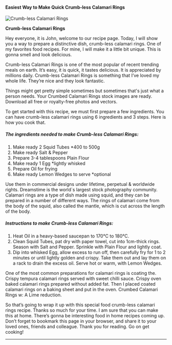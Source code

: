             

#### Easiest Way to Make Quick Crumb-less Calamari Rings

![Crumb-less Calamari Rings](https://img-global.cpcdn.com/recipes/d316b9c5450a6fc2/751x532cq70/crumb-less-calamari-rings-recipe-main-photo.jpg)

**Crumb-less Calamari Rings**

Hey everyone, it is John, welcome to our recipe page. Today, I will show you a way to prepare a distinctive dish, crumb-less calamari rings. One of my favorites food recipes. For mine, I will make it a little bit unique. This is gonna smell and look delicious.

Crumb-less Calamari Rings is one of the most popular of recent trending meals on earth. It’s easy, it is quick, it tastes delicious. It is appreciated by millions daily. Crumb-less Calamari Rings is something that I’ve loved my whole life. They’re nice and they look fantastic.

Things might get pretty simple sometimes but sometimes that's just what a person needs. Your Crumbed Calamari Rings stock images are ready. Download all free or royalty-free photos and vectors.

To get started with this recipe, we must first prepare a few ingredients. You can have crumb-less calamari rings using 6 ingredients and 3 steps. Here is how you cook that.

##### The ingredients needed to make Crumb-less Calamari Rings:

1.  Make ready 2 Squid Tubes \*400 to 500g
2.  Make ready Salt & Pepper
3.  Prepare 3-4 tablespoons Plain Flour
4.  Make ready 1 Egg \*lightly whisked
5.  Prepare Oil for frying
6.  Make ready Lemon Wedges to serve \*optional

Use them in commercial designs under lifetime, perpetual & worldwide rights. Dreamstime is the world\`s largest stock photography community. Calamari rings are a type of dish made using squid, and they can be prepared in a number of different ways. The rings of calamari come from the body of the squid, also called the mantle, which is cut across the length of the body.

##### Instructions to make Crumb-less Calamari Rings:

1.  Heat Oil in a heavy-based saucepan to 170°C to 180°C.
2.  Clean Squid Tubes, pat dry with paper towel, cut into 1cm-thick rings. Season with Salt and Pepper. Sprinkle with Plain Flour and lightly coat.
3.  Dip into whisked Egg, allow excess to run off, then carefully fry for 1 to 2 minutes or until lightly golden and crispy. Take them out and lay them on a rack to drain the excess oil. Serve hot or warm, with Lemon Wedges.

One of the most common preparations for calamari rings is coating the. Crispy tempura calamari rings served with sweet chilli sauce. Crispy oven baked calamari rings prepared without added fat. Then I placed coated calamari rings on a baking sheet and put in the oven. Crumbed Calamari Rings w: A Lime reduction.

So that’s going to wrap it up with this special food crumb-less calamari rings recipe. Thanks so much for your time. I am sure that you can make this at home. There’s gonna be interesting food in home recipes coming up. Don’t forget to bookmark this page in your browser, and share it to your loved ones, friends and colleague. Thank you for reading. Go on get cooking!

* * *